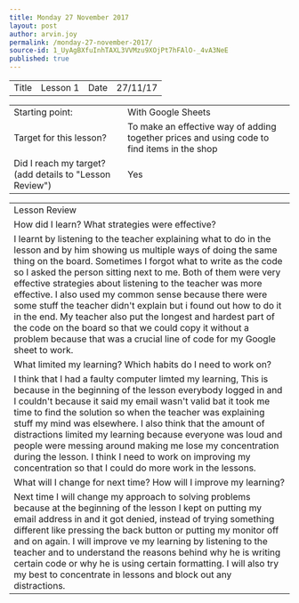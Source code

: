 ```yaml
---
title: Monday 27 November 2017
layout: post
author: arvin.joy
permalink: /monday-27-november-2017/
source-id: 1_UyAgBXfuInhTAXL3VVMzu9XOjPt7hFAlO-_4vA3NeE
published: true
---
```

<table>
  <tr>
    <td>Title</td>
    <td>Lesson 1</td>
    <td>Date</td>
    <td>27/11/17</td>
  </tr>
</table>


<table>
  <tr>
    <td>Starting point:</td>
    <td>With Google Sheets</td>
  </tr>
  <tr>
    <td>Target for this lesson?</td>
    <td>To make an effective way of adding together prices and using code to find items in the shop</td>
  </tr>
  <tr>
    <td>Did I reach my target? 
(add details to "Lesson Review")</td>
    <td> Yes </td>
  </tr>
</table>


<table>
  <tr>
    <td>Lesson Review</td>
  </tr>
  <tr>
    <td>How did I learn? What strategies were effective? </td>
  </tr>
  <tr>
    <td>I learnt by listening to the teacher explaining what to do in the lesson and by him showing us multiple ways of doing the same thing on the board. Sometimes I forgot what to write as the code so I asked the person sitting next to me. Both of them were very effective strategies about listening to the teacher was more effective. I also used my common sense because there were some stuff the teacher didn't explain but i found out how to do it in the end. My teacher also put the longest and hardest part of the code on the board so that we could copy it without a problem because that was a crucial line of code for my Google sheet to work.</td>
  </tr>
  <tr>
    <td>What limited my learning? Which habits do I need to work on? </td>
  </tr>
  <tr>
    <td>I think that I had a faulty computer limted my learning, This is because in the beginning of the lesson everybody logged in and I couldn't because it said my email wasn't valid bat it took me time to find the solution so when the teacher was explaining stuff my mind was elsewhere. I also think that the amount of distractions limited my learning because everyone was loud and people were messing around making me lose my concentration during the lesson. I think I need to work on improving my concentration so that I could do more work in the lessons.</td>
  </tr>
  <tr>
    <td>What will I change for next time? How will I improve my learning?</td>
  </tr>
  <tr>
    <td>Next time I will change my approach to solving problems because at the beginning of the lesson I kept on putting my email address in and it got denied, instead of trying something different like pressing the back button or putting my monitor off and on again. I will improve
ve my learning by listening to the teacher and to understand the reasons behind why he is writing certain code or why he is using certain formatting. I will also try my best to concentrate in lessons and block out any distractions.</td>
  </tr>
</table>


